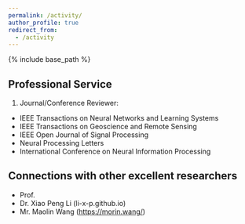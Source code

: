 ```yaml
---
permalink: /activity/
author_profile: true
redirect_from:
  - /activity
---
```

{% include base_path %}

Professional Service
---------
1) Journal/Conference Reviewer:  
* IEEE Transactions on Neural Networks and Learning Systems
* IEEE Transactions on Geoscience and Remote Sensing
* IEEE Open Journal of Signal Processing
* Neural Processing Letters
* International Conference on Neural Information Processing
  
Connections with other excellent researchers
---------
* Prof. 
* Dr. Xiao Peng Li (li-x-p.github.io)
* Mr. Maolin Wang (https://morin.wang/)
